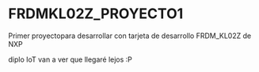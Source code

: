 # FRDMKL02Z_PROYECTO1
Primer proyectopara desarrollar con tarjeta de desarrollo FRDM_KL02Z de NXP

diplo IoT van a ver que llegaré lejos :P
